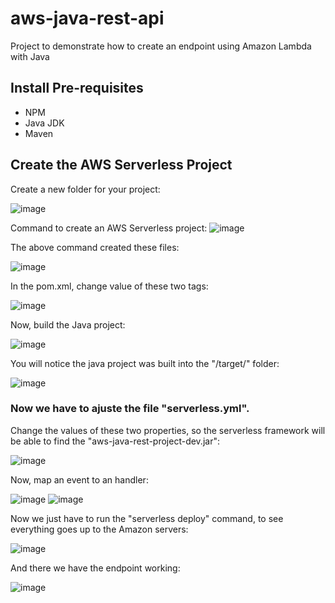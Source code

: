 # aws-java-rest-api
Project to demonstrate how to create an endpoint using Amazon Lambda with Java

## Install Pre-requisites

  * NPM
  * Java JDK
  * Maven


## Create the AWS Serverless Project

Create a new folder for your project:

![image](https://user-images.githubusercontent.com/2295468/57201700-ddd21b80-6f72-11e9-9658-e7712e47aaa5.png)

Command to create an AWS Serverless project:
![image](https://user-images.githubusercontent.com/2295468/57201735-8c765c00-6f73-11e9-84e6-f7ea0913eccb.png)
    
The above command created these files:

![image](https://user-images.githubusercontent.com/2295468/57201751-a0ba5900-6f73-11e9-89ce-6bc250ed9367.png)

In the pom.xml, change value of these two tags:

![image](https://user-images.githubusercontent.com/2295468/57355057-8df67e80-7143-11e9-9520-a7c6943955e3.png)

Now, build the Java project:

![image](https://user-images.githubusercontent.com/2295468/57355111-a8305c80-7143-11e9-9d9b-ceb99f0bcc56.png)


You will notice the java project was built into the "/target/" folder:

![image](https://user-images.githubusercontent.com/2295468/57355151-baaa9600-7143-11e9-96d9-4a28ff273891.png)


### Now we have to ajuste the file "serverless.yml".

Change the values of these two properties, so the serverless framework will be able to find the "aws-java-rest-project-dev.jar":

![image](https://user-images.githubusercontent.com/2295468/57355186-d150ed00-7143-11e9-8ebf-20522dc9d05c.png)


Now, map an event to an handler:

![image](https://user-images.githubusercontent.com/2295468/57355224-e62d8080-7143-11e9-9af4-6c524ac035be.png)
![image](https://user-images.githubusercontent.com/2295468/57355238-ee85bb80-7143-11e9-948e-aa7d28e96ab6.png)

Now we just have to run the "serverless deploy" command, to see everything goes up to the Amazon servers:

![image](https://user-images.githubusercontent.com/2295468/57355259-ffcec800-7143-11e9-80bc-054e41805777.png)


And there we have the endpoint working:

![image](https://user-images.githubusercontent.com/2295468/57355277-0c532080-7144-11e9-993d-a6faa311cf6a.png)
